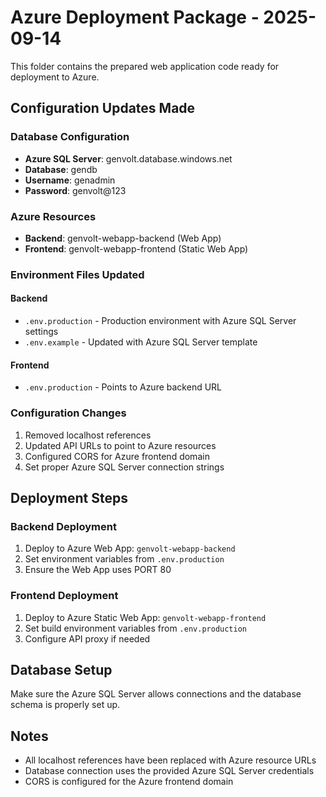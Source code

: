 # Azure Deployment Package - 2025-09-14

This folder contains the prepared web application code ready for deployment to Azure.

## Configuration Updates Made

### Database Configuration
- **Azure SQL Server**: genvolt.database.windows.net
- **Database**: gendb
- **Username**: genadmin
- **Password**: genvolt@123

### Azure Resources
- **Backend**: genvolt-webapp-backend (Web App)
- **Frontend**: genvolt-webapp-frontend (Static Web App)

### Environment Files Updated

#### Backend
- `.env.production` - Production environment with Azure SQL Server settings
- `.env.example` - Updated with Azure SQL Server template

#### Frontend
- `.env.production` - Points to Azure backend URL

### Configuration Changes
1. Removed localhost references
2. Updated API URLs to point to Azure resources
3. Configured CORS for Azure frontend domain
4. Set proper Azure SQL Server connection strings

## Deployment Steps

### Backend Deployment
1. Deploy to Azure Web App: `genvolt-webapp-backend`
2. Set environment variables from `.env.production`
3. Ensure the Web App uses PORT 80

### Frontend Deployment
1. Deploy to Azure Static Web App: `genvolt-webapp-frontend`
2. Set build environment variables from `.env.production`
3. Configure API proxy if needed

## Database Setup
Make sure the Azure SQL Server allows connections and the database schema is properly set up.

## Notes
- All localhost references have been replaced with Azure resource URLs
- Database connection uses the provided Azure SQL Server credentials
- CORS is configured for the Azure frontend domain